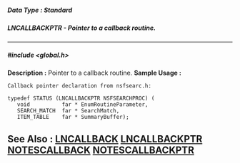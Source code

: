 ##### Data Type : Standard
##### LNCALLBACKPTR - Pointer to a callback routine.
---
##### #include <global.h>
**Description :**
Pointer to a callback routine.
**Sample Usage :**
```
Callback pointer declaration from nsfsearc.h:

typedef STATUS (LNCALLBACKPTR NSFSEARCHPROC) (
   void          far * EnumRoutineParameter,
   SEARCH_MATCH  far * SearchMatch,
   ITEM_TABLE    far * SummaryBuffer);
```
**See Also :**
[LNCALLBACK](D:/md_files/LNCALLBACK.md)
[LNCALLBACKPTR](D:/md_files/LNCALLBACKPTR.md)
[NOTESCALLBACK](D:/md_files/NOTESCALLBACK.md)
[NOTESCALLBACKPTR](D:/md_files/NOTESCALLBACKPTR.md)
---
